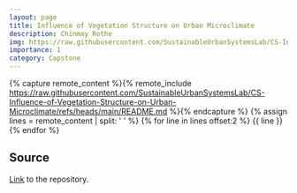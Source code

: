 ```yaml
---
layout: page
title: Influence of Vegetation Structure on Urban Microclimate
description: Chinmay Rothe
img: https://raw.githubusercontent.com/SustainableUrbanSystemsLab/CS-Influence-of-Vegetation-Structure-on-Urban-Microclimate/refs/heads/main/Figures/GraphicalAbstract.gif
importance: 1
category: Capstone
---
```


{% capture remote_content %}{% remote_include https://raw.githubusercontent.com/SustainableUrbanSystemsLab/CS-Influence-of-Vegetation-Structure-on-Urban-Microclimate/refs/heads/main/README.md %}{% endcapture %}
{% assign lines = remote_content | split: '
' %}
{% for line in lines offset:2 %}
{{ line }}
{% endfor %}

## Source

[Link](https://github.com/SustainableUrbanSystemsLab/CS-Influence-of-Vegetation-Structure-on-Urban-Microclimate/) to the repository.
